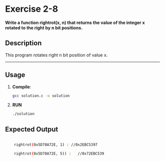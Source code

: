 # Exercise 2-8

**Write a function rightrot(x, n) that returns the value of the integer x rotated to the right by n bit positions.**

## Description

This program rotates right n bit position of value x.

---

## Usage

1. **Compile**:
   ```bash
   gcc solution.c -o solution
   ```
2. **RUN**

   ```bash
   ./solution
   ```

## Expected Output

```bash

	rightrot(0x5D78A72E, 1) : //0x2EBC5397

	rightrot(0x5D78A72E, 5)) :   //0x72EBC539
```
